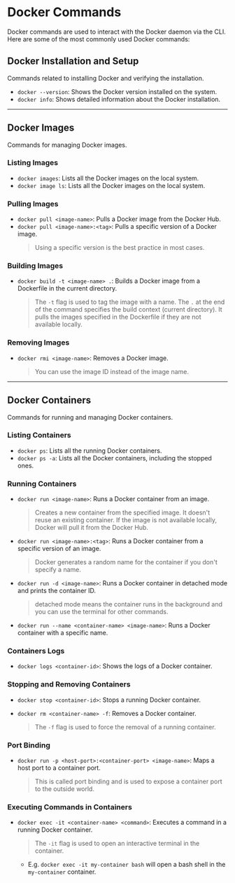 # Docker Commands

Docker commands are used to interact with the Docker daemon via the CLI. Here are some of the most commonly used Docker commands:

## Docker Installation and Setup

Commands related to installing Docker and verifying the installation.


- `docker --version`: Shows the Docker version installed on the system.
- `docker info`: Shows detailed information about the Docker installation.

-------------------

## Docker Images

Commands for managing Docker images.

### Listing Images

- `docker images`: Lists all the Docker images on the local system.
- `docker image ls`: Lists all the Docker images on the local system.


### Pulling Images

- `docker pull <image-name>`: Pulls a Docker image from the Docker Hub.
- `docker pull <image-name>:<tag>`: Pulls a specific version of a Docker image.
    > Using a specific version is the best practice in most cases.


### Building Images

- `docker build -t <image-name> .`: Builds a Docker image from a Dockerfile in the current directory.
    > The `-t` flag is used to tag the image with a name.
    > The `.` at the end of the command specifies the build context (current directory).
    > It pulls the images specified in the Dockerfile if they are not available locally.

### Removing Images

- `docker rmi <image-name>`: Removes a Docker image.
    > You can use the image ID instead of the image name.

-------------------

## Docker Containers

Commands for running and managing Docker containers.

### Listing Containers

- `docker ps`: Lists all the running Docker containers.
- `docker ps -a`: Lists all the Docker containers, including the stopped ones.

### Running Containers

- `docker run <image-name>`: Runs a Docker container from an image.
    > Creates a new container from the specified image. It doesn't reuse an existing container.
    > If the image is not available locally, Docker will pull it from the Docker Hub.

- `docker run <image-name>:<tag>`: Runs a Docker container from a specific version of an image.
    > Docker generates a random name for the container if you don't specify a name.

- `docker run -d <image-name>`: Runs a Docker container in detached mode and prints the container ID.
    > detached mode means the container runs in the background and you can use the terminal for other commands.

- `docker run --name <container-name> <image-name>`: Runs a Docker container with a specific name.

### Containers Logs

- `docker logs <container-id>`: Shows the logs of a Docker container.

### Stopping and Removing Containers

- `docker stop <container-id>`: Stops a running Docker container.

- `docker rm <container-name> -f`: Removes a Docker container.
    > The `-f` flag is used to force the removal of a running container.


### Port Binding

- `docker run -p <host-port>:<container-port> <image-name>`: Maps a host port to a container port.
    > This is called port binding and is used to expose a container port to the outside world.

### Executing Commands in Containers

- `docker exec -it <container-name> <command>`: Executes a command in a running Docker container.
    > The `-it` flag is used to open an interactive terminal in the container.
    - E.g. `docker exec -it my-container bash` will open a bash shell in the `my-container` container.